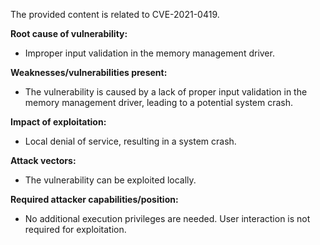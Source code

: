 The provided content is related to CVE-2021-0419.

**Root cause of vulnerability:**
- Improper input validation in the memory management driver.

**Weaknesses/vulnerabilities present:**
- The vulnerability is caused by a lack of proper input validation in the memory management driver, leading to a potential system crash.

**Impact of exploitation:**
- Local denial of service, resulting in a system crash.

**Attack vectors:**
- The vulnerability can be exploited locally.

**Required attacker capabilities/position:**
- No additional execution privileges are needed. User interaction is not required for exploitation.